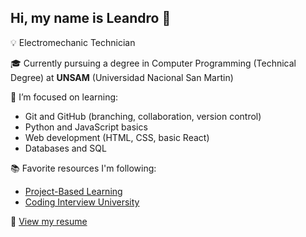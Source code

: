 ## Hi, my name is Leandro 🧤
 
💡 Electromechanic Technician

🎓 Currently pursuing a degree in Computer Programming (Technical Degree) at **UNSAM** (Universidad Nacional San Martin)

🧠 I’m focused on learning:
- Git and GitHub (branching, collaboration, version control)
- Python and JavaScript basics
- Web development (HTML, CSS, basic React)
- Databases and SQL

📚 Favorite resources I'm following:
- [Project-Based Learning](https://github.com/practical-tutorials/project-based-learning)
- [Coding Interview University](https://github.com/jwasham/coding-interview-university)

📄 [View my resume](link-a-tu-cv.pdf)
